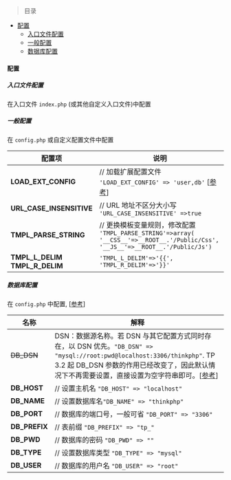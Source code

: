 
> 目录
* [配置](#配置)
    * [入口文件配置](#入口文件配置)
    * [一般配置](#一般配置)
    * [数据库配置](#数据库配置)

#### 配置

##### 入口文件配置

在入口文件 `index.php` (或其他自定义入口文件)中配置

##### 一般配置

在 `config.php` 或自定义配置文件中配置

配置项 | 说明
--- | ---
**LOAD_EXT_CONFIG** | // 加载扩展配置文件<br/> `'LOAD_EXT_CONFIG' => 'user,db'` [[参考](https://www.kancloud.cn/manual/thinkphp/1693)]
**URL_CASE_INSENSITIVE** | // URL 地址不区分大小写 `'URL_CASE_INSENSITIVE' =>true`
**TMPL_PARSE_STRING** | // 更换模板变量规则，修改配置<br> `'TMPL_PARSE_STRING'=>array(`<br> `'__CSS__'=>__ROOT__.'/Public/Css',` <br> `'__JS__'=>__ROOT__.'/Public/Js')`
**TMPL_L_DELIM** <br> **TMPL_R_DELIM** | `'TMPL_L_DELIM'=>'{{',`<br> `'TMPL_R_DELIM'=>'}}'`


##### 数据库配置

在 `config.php` 中配置, [[参考](https://www.kancloud.cn/manual/thinkphp/1731)]

名称 | 解释
--- | --- |
~~DB_DSN~~ |	DSN：数据源名称。若 DSN 与其它配置方式同时存在，以 DSN 优先。` "DB_DSN" => "mysql://root:pwd@localhost:3306/thinkphp" `. TP 3.2 起 DB_DSN 参数的作用已经改变了，因此默认情况下不再需要设置，直接设置为空字符串即可。[[参考](http://www.thinkphp.cn/topic/26803.html)]
**DB_HOST** | // 设置主机名 `"DB_HOST" => "localhost"`
**DB_NAME** |	// 设置数据库名`"DB_NAME" => "thinkphp"`
**DB_PORT** |	// 数据库的端口号，一般可省 `"DB_PORT" => "3306"`
**DB_PREFIX** | // 表前缀 `"DB_PREFIX" => "tp_"`
**DB_PWD** |	// 数据库的密码 `"DB_PWD" => ""`
**DB_TYPE** |	// 设置数据库类型 `"DB_TYPE" => "mysql"`
**DB_USER** | // 数据库的用户名 `"DB_USER" => "root"`
